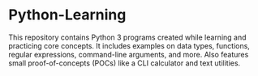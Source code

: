 # Python-Learning
This repository contains Python 3 programs created while learning and practicing core concepts. It includes examples on data types, functions, regular expressions, command-line arguments, and more. Also features small proof-of-concepts (POCs) like a CLI calculator and text utilities.

